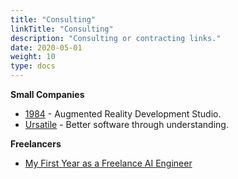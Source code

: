 ```yaml
---
title: "Consulting"
linkTitle: "Consulting"
description: "Consulting or contracting links."
date: 2020-05-01
weight: 10
type: docs
---
```


**Small Companies**
* [1984](https://1984.dev) - Augmented Reality Development Studio.
* [Ursatile](https://ursatile.com/) - Better software through understanding.

**Freelancers**
* [My First Year as a Freelance AI Engineer](http://masatohagiwara.net/202002-my-first-year-as-a-freelance-ai-engineer.html)